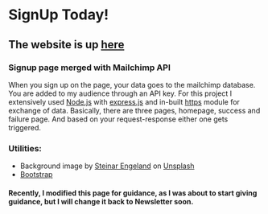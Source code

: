 # SignUp Today!
## The website is up [here](https://powerful-fjord-82602.herokuapp.com/)

### Signup page merged with Mailchimp API
When you sign up on the page, your data goes to the mailchimp database.
You are added to my audience through an API key.
For this project I extensively used [Node.js](https://nodejs.org/en/) with [express.js](https://expressjs.com/) and in-built [https](https://nodejs.org/dist/latest-v14.x/docs/api/https.html) module for exchange of data.
Basically, there are three pages, homepage, success and failure page. And based on your request-response either one gets triggered.

### Utilities:
- Background image by [Steinar Engeland](https://unsplash.com/@steinart?utm_source=unsplash&utm_medium=referral&utm_content=creditCopyText) on [Unsplash](https://unsplash.com/s/photos/letter-r?utm_source=unsplash&utm_medium=referral&utm_content=creditCopyText)
- [Bootstrap](https://getbootstrap.com/)

#### Recently, I modified this page for guidance, as I was about to start giving guidance, but I will change it back to Newsletter soon.